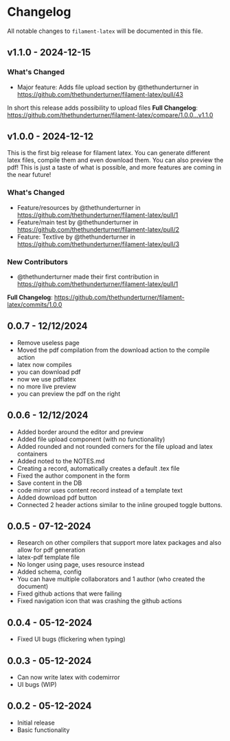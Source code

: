 # Changelog

All notable changes to `filament-latex` will be documented in this file.

## v1.1.0 - 2024-12-15

### What's Changed

* Major feature: Adds file upload section by @thethunderturner in https://github.com/thethunderturner/filament-latex/pull/43

In short this release adds possibility to upload files
**Full Changelog**: https://github.com/thethunderturner/filament-latex/compare/1.0.0...v1.1.0

## v1.0.0 - 2024-12-12

This is the first big release for filament latex. You can generate different latex files, compile them and even download them. You can also preview the pdf! This is just a taste of what is possible, and more features are coming in the near future!

### What's Changed

* Feature/resources by @thethunderturner in https://github.com/thethunderturner/filament-latex/pull/1
* Feature/main test by @thethunderturner in https://github.com/thethunderturner/filament-latex/pull/2
* Feature: Textlive by @thethunderturner in https://github.com/thethunderturner/filament-latex/pull/3

### New Contributors

* @thethunderturner made their first contribution in https://github.com/thethunderturner/filament-latex/pull/1

**Full Changelog**: https://github.com/thethunderturner/filament-latex/commits/1.0.0

## 0.0.7 - 12/12/2024

- Remove useless page
- Moved the pdf compilation from the download action to the compile action
- latex now compiles
- you can download pdf
- now we use pdflatex
- no more live preview
- you can preview the pdf on the right

## 0.0.6 - 12/12/2024

- Added border around the editor and preview
- Added file upload component (with no functionality)
- Added rounded and not rounded corners for the file upload and latex containers
- Added noted to the NOTES.md
- Creating a record, automatically creates a default .tex file
- Fixed the author component in the form
- Save content in the DB
- code mirror uses content record instead of a template text
- Added download pdf button
- Connected 2 header actions similar to the inline grouped toggle buttons.

## 0.0.5 - 07-12-2024

- Research on other compilers that support more latex packages and also allow for pdf generation
- latex-pdf template file
- No longer using page, uses resource instead
- Added schema, config
- You can have multiple collaborators and 1 author (who created the document)
- Fixed github actions that were failing
- Fixed navigation icon that was crashing the github actions

## 0.0.4 - 05-12-2024

- Fixed UI bugs (flickering when typing)

## 0.0.3 - 05-12-2024

- Can now write latex with codemirror
- UI bugs (WIP)

## 0.0.2 - 05-12-2024

- Initial release
- Basic functionality
